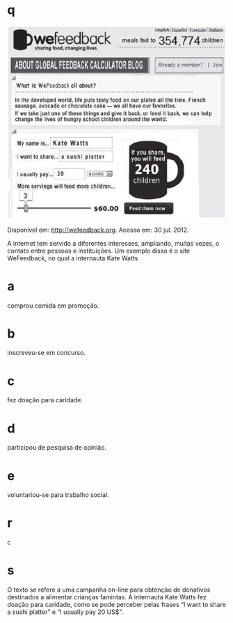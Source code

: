 # q
![](b529af4d-2c5f-94b1-9aff-5455bc7c9254.png)

Disponível em: http://wefeedback.org. Acesso em: 30 jul. 2012.

A internet tem servido a diferentes interesses, ampliando, muitas vezes, o contato entre pessoas e instituições. Um exemplo disso é o site WeFeedback, no qual a internauta Kate Watts

# a
comprou comida em promoção.

# b
inscreveu-se em concurso.

# c
fez doação para caridade.

# d
participou de pesquisa de opinião.

# e
voluntariou-se para trabalho social.

# r
c

# s
O texto se refere a uma campanha on-line para obtenção de donativos destinados a alimentar crianças famintas. A internauta Kate Watts fez doação para caridade, como se pode perceber pelas frases “I want to share a sushi platter” e “I usually pay 20 US$”.
